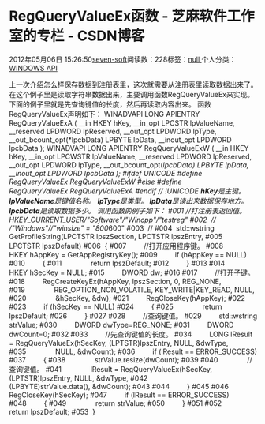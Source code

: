 
# RegQueryValueEx函数 -  芝麻软件工作室的专栏 - CSDN博客


2012年05月06日 15:26:50[seven-soft](https://me.csdn.net/softn)阅读数：228标签：[null																](https://so.csdn.net/so/search/s.do?q=null&t=blog)个人分类：[WINDOWS API																](https://blog.csdn.net/softn/article/category/1130113)



上一次介绍怎么样保存数据到注册表里，这次就需要从注册表里读取数据出来了。在这个例子里是读取字符串数据出来，主要调用函数RegQueryValueEx来实现。下面的例子里就是先查询键值的长度，然后再读取内容出来。
函数RegQueryValueEx声明如下：
WINADVAPI
LONG
APIENTRY
RegQueryValueExA (
__in HKEY hKey,
__in_opt LPCSTR lpValueName,
__reserved LPDWORD lpReserved,
__out_opt LPDWORD lpType,
__out_bcount_opt(*lpcbData) LPBYTE lpData,
__inout_opt LPDWORD lpcbData
);
WINADVAPI
LONG
APIENTRY
RegQueryValueExW (
__in HKEY hKey,
__in_opt LPCWSTR lpValueName,
__reserved LPDWORD lpReserved,
__out_opt LPDWORD lpType,
__out_bcount_opt(*lpcbData) LPBYTE lpData,
__inout_opt LPDWORD lpcbData
);
\#ifdef UNICODE
\#define RegQueryValueEx RegQueryValueExW
\#else
\#define RegQueryValueEx RegQueryValueExA
\#endif // !UNICODE
**hKey**是主键。
**lpValueName**是键值名称。
**lpType**是类型。
**lpData**是读出来数据保存地方。
**lpcbData**是读取数据多少。
调用函数的例子如下：
\#001 //打注册表返回值。HKEY_CURRENT_USER/"Software"/"Wincpp"/"testreg"
\#002  // /"Windows"//"winsize" = "800*600"
\#003  //
\#004  std::wstring GetProfileString(LPCTSTR lpszSection, LPCTSTR lpszEntry,
\#005         LPCTSTR lpszDefault)
\#006  {
\#007         //打开应用程序键。
\#008         HKEY hAppKey = GetAppRegistryKey();
\#009         if (hAppKey == NULL)
\#010         {
\#011               return lpszDefault;
\#012         }
\#013
\#014         HKEY hSecKey = NULL;
\#015         DWORD dw;
\#016
\#017         //打开子键。
\#018         RegCreateKeyEx(hAppKey, lpszSection, 0, REG_NONE,
\#019               REG_OPTION_NON_VOLATILE, KEY_WRITE|KEY_READ, NULL,
\#020               &hSecKey, &dw);
\#021         RegCloseKey(hAppKey);
\#022
\#023         if (hSecKey == NULL)
\#024         {
\#025               return lpszDefault;
\#026         }
\#027
\#028         //查询键值。
\#029         std::wstring strValue;
\#030         DWORD dwType=REG_NONE;
\#031         DWORD dwCount=0;
\#032
\#033         //先查询键值的长度。
\#034         LONG lResult = RegQueryValueEx(hSecKey, (LPTSTR)lpszEntry, NULL, &dwType,
\#035               NULL, &dwCount);
\#036         if (lResult == ERROR_SUCCESS)
\#037         {
\#038               strValue.resize(dwCount);
\#039
\#040               //查询键值。
\#041               lResult = RegQueryValueEx(hSecKey, (LPTSTR)lpszEntry, NULL, &dwType,
\#042                    (LPBYTE)strValue.data(), &dwCount);
\#043
\#044         }
\#045
\#046         RegCloseKey(hSecKey);
\#047         if (lResult == ERROR_SUCCESS)
\#048         {
\#049               return strValue;
\#050         }
\#051
\#052         return lpszDefault;
\#053  }


